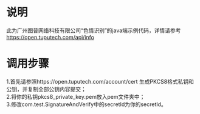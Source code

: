 # 说明
此为广州图普网络科技有限公司“色情识别”的java端示例代码，详情请参考  https://open.tuputech.com/api/info

# 调用步骤
1.首先请参照https://open.tuputech.com/account/cert 生成PKCS8格式私钥和公钥，并复制全部公钥内容提交；  
2.将你的私钥pkcs8_private_key.pem放入pem文件夹中；  
3.修改com.test.SignatureAndVerify中的secretId为你的secretId。
